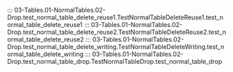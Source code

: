 ::: 03-Tables.01-NormalTables.02-Drop.test_normal_table_delete_reuse1.TestNormalTableDeleteReuse1.test_normal_table_delete_reuse1
::: 03-Tables.01-NormalTables.02-Drop.test_normal_table_delete_reuse2.TestNormalTableDeleteReuse2.test_normal_table_delete_reuse2
::: 03-Tables.01-NormalTables.02-Drop.test_normal_table_delete_writing.TestNormalTableDeleteWriting.test_normal_table_delete_writing
::: 03-Tables.01-NormalTables.02-Drop.test_normal_table_drop.TestNormalTableDrop.test_normal_table_drop
